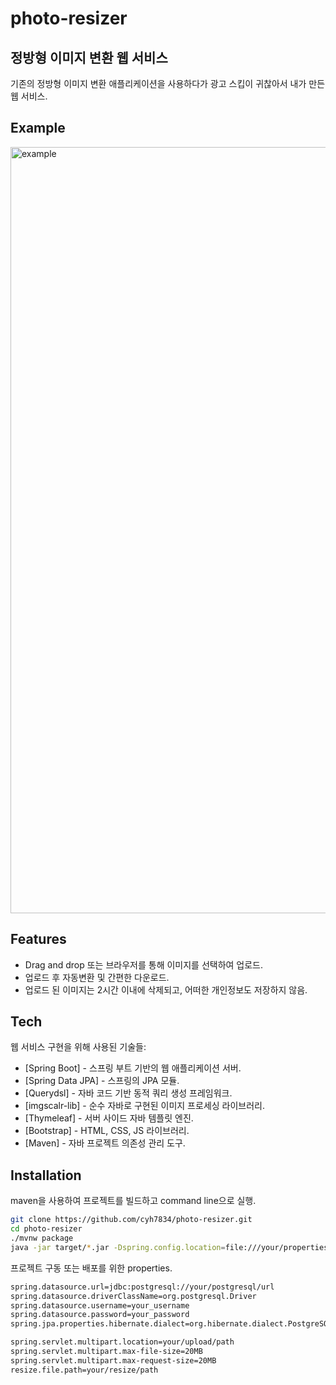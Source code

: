 # photo-resizer
## 정방형 이미지 변환 웹 서비스

기존의 정방형 이미지 변환 애플리케이션을 사용하다가 광고 스킵이 귀찮아서 내가 만든 웹 서비스.

## Example

<img width="1226" alt="example" src="https://user-images.githubusercontent.com/48938462/182008871-de37a020-630b-4cdd-bed6-96df2d65aa45.png">

## Features

- Drag and drop 또는 브라우저를 통해 이미지를 선택하여 업로드.
- 업로드 후 자동변환 및 간편한 다운로드.
- 업로드 된 이미지는 2시간 이내에 삭제되고, 어떠한 개인정보도 저장하지 않음.

## Tech

웹 서비스 구현을 위해 사용된 기술들:

- [Spring Boot] - 스프링 부트 기반의 웹 애플리케이션 서버.
- [Spring Data JPA] - 스프링의 JPA 모듈.
- [Querydsl] - 자바 코드 기반 동적 쿼리 생성 프레임워크.
- [imgscalr-lib] - 순수 자바로 구현된 이미지 프로세싱 라이브러리.
- [Thymeleaf] - 서버 사이드 자바 템플릿 엔진.
- [Bootstrap] - HTML, CSS, JS 라이브러리.
- [Maven] - 자바 프로젝트 의존성 관리 도구.

## Installation

maven을 사용하여 프로젝트를 빌드하고 command line으로 실행.
```sh
git clone https://github.com/cyh7834/photo-resizer.git
cd photo-resizer
./mvnw package
java -jar target/*.jar -Dspring.config.location=file:///your/properties/file/path
```

프로젝트 구동 또는 배포를 위한 properties. <br/>
```sh
spring.datasource.url=jdbc:postgresql://your/postgresql/url
spring.datasource.driverClassName=org.postgresql.Driver
spring.datasource.username=your_username
spring.datasource.password=your_password
spring.jpa.properties.hibernate.dialect=org.hibernate.dialect.PostgreSQLDialect

spring.servlet.multipart.location=your/upload/path
spring.servlet.multipart.max-file-size=20MB
spring.servlet.multipart.max-request-size=20MB
resize.file.path=your/resize/path
```

